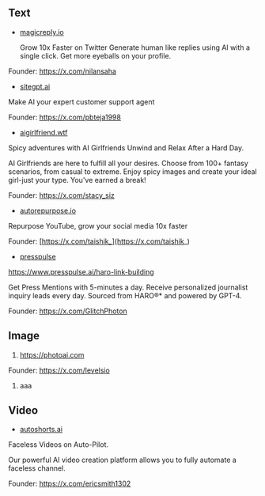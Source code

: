 ## Text

- [magicreply.io](https://magicreply.io)

  Grow 10x Faster on Twitter
  Generate human like replies using AI with a single click.
  Get more eyeballs on your profile.

Founder: https://x.com/nilansaha

- [sitegpt.ai](https://sitegpt.ai)

Make AI your expert customer support agent

Founder: https://x.com/pbteja1998

- [aigirlfriend.wtf](https://www.aigirlfriend.wtf)

Spicy adventures with AI Girlfriends
Unwind and Relax After a Hard Day.

AI Girlfriends are here to fulfill all your desires. Choose from 100+ fantasy scenarios, from casual to extreme. Enjoy spicy images and create your ideal girl-just your type. You've earned a break!

Founder: https://x.com/stacy_siz

- [autorepurpose.io](https://www.autorepurpose.io)

Repurpose YouTube, grow your social media 10x faster

Founder: [https://x.com/taishik_](https://x.com/taishik_)

- [presspulse](https://www.presspulse.ai/)

https://www.presspulse.ai/haro-link-building

Get Press Mentions with
5-minutes a day.
Receive personalized journalist inquiry leads every day.
Sourced from HARO®* and powered by GPT-4.

Founder: https://x.com/GlitchPhoton

## Image

1. https://photoai.com

Founder: https://x.com/levelsio

1. aaa

## Video

- [autoshorts.ai](https://autoshorts.ai/)

Faceless Videos on Auto-Pilot.

Our powerful AI video creation platform allows you to fully automate a faceless channel.

Founder: https://x.com/ericsmith1302


